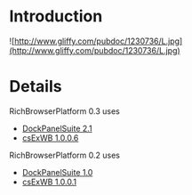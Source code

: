 # Introduction #

![http://www.gliffy.com/pubdoc/1230736/L.jpg](http://www.gliffy.com/pubdoc/1230736/L.jpg)


# Details #

RichBrowserPlatform 0.3 uses
  * [DockPanelSuite 2.1](http://sf.net/projects/dockpanelsuite)
  * [csExWB 1.0.0.6](http://code.google.com/p/csexwb2/downloads/list)

RichBrowserPlatform 0.2 uses
  * [DockPanelSuite 1.0](http://sf.net/projects/dockpanelsuite)
  * [csExWB 1.0.0.1](http://code.google.com/p/csexwb2/downloads/list)